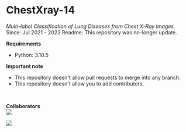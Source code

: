 # ChestXray-14
*Multi-label Classification of Lung Diseases from Chest X-Ray Images* <br>
Since: Jul 2021 - 2023
Readme: This repository was no-longer update.

**Requirements**
- Python: 3.10.5

**Important note**
- This repository doesn't allow pull requests to merge into any branch.
- This repository doesn't allow you to add contributors.

<br>

**Collaborators** <br>
<a href="https://www.linkedin.com/in/chonsawat-nakanam/" target="_blank"> 
    <img src="https://img.shields.io/badge/Chonsawat Nakanam-ffffff?style=for-the-badge&logo=LinkedIn&logoColor=black"> 
</a>

<a href="https://www.linkedin.com/in/chanisara-sangsai-12685b241/" target="_blank"> 
    <img src="https://img.shields.io/badge/Chanisara Sangsai-ffffff?style=for-the-badge&logo=LinkedIn&logoColor=black"> 
</a>
